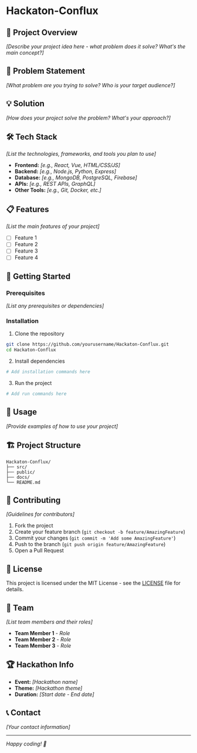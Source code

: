 # Hackaton-Conflux

## 🚀 Project Overview

*[Describe your project idea here - what problem does it solve? What's the main concept?]*

## 🎯 Problem Statement

*[What problem are you trying to solve? Who is your target audience?]*

## 💡 Solution

*[How does your project solve the problem? What's your approach?]*

## 🛠️ Tech Stack

*[List the technologies, frameworks, and tools you plan to use]*

- **Frontend:** *[e.g., React, Vue, HTML/CSS/JS]*
- **Backend:** *[e.g., Node.js, Python, Express]*
- **Database:** *[e.g., MongoDB, PostgreSQL, Firebase]*
- **APIs:** *[e.g., REST APIs, GraphQL]*
- **Other Tools:** *[e.g., Git, Docker, etc.]*

## 📋 Features

*[List the main features of your project]*

- [ ] Feature 1
- [ ] Feature 2
- [ ] Feature 3
- [ ] Feature 4

## 🚀 Getting Started

### Prerequisites

*[List any prerequisites or dependencies]*

### Installation

1. Clone the repository
```bash
git clone https://github.com/yourusername/Hackaton-Conflux.git
cd Hackaton-Conflux
```

2. Install dependencies
```bash
# Add installation commands here
```

3. Run the project
```bash
# Add run commands here
```

## 📱 Usage

*[Provide examples of how to use your project]*

## 🏗️ Project Structure

```
Hackaton-Conflux/
├── src/
├── public/
├── docs/
└── README.md
```

## 🤝 Contributing

*[Guidelines for contributors]*

1. Fork the project
2. Create your feature branch (`git checkout -b feature/AmazingFeature`)
3. Commit your changes (`git commit -m 'Add some AmazingFeature'`)
4. Push to the branch (`git push origin feature/AmazingFeature`)
5. Open a Pull Request

## 📄 License

This project is licensed under the MIT License - see the [LICENSE](LICENSE) file for details.

## 👥 Team

*[List team members and their roles]*

- **Team Member 1** - *Role*
- **Team Member 2** - *Role*
- **Team Member 3** - *Role*

## 🏆 Hackathon Info

- **Event:** *[Hackathon name]*
- **Theme:** *[Hackathon theme]*
- **Duration:** *[Start date - End date]*

## 📞 Contact

*[Your contact information]*

---

*Happy coding! 🎉*